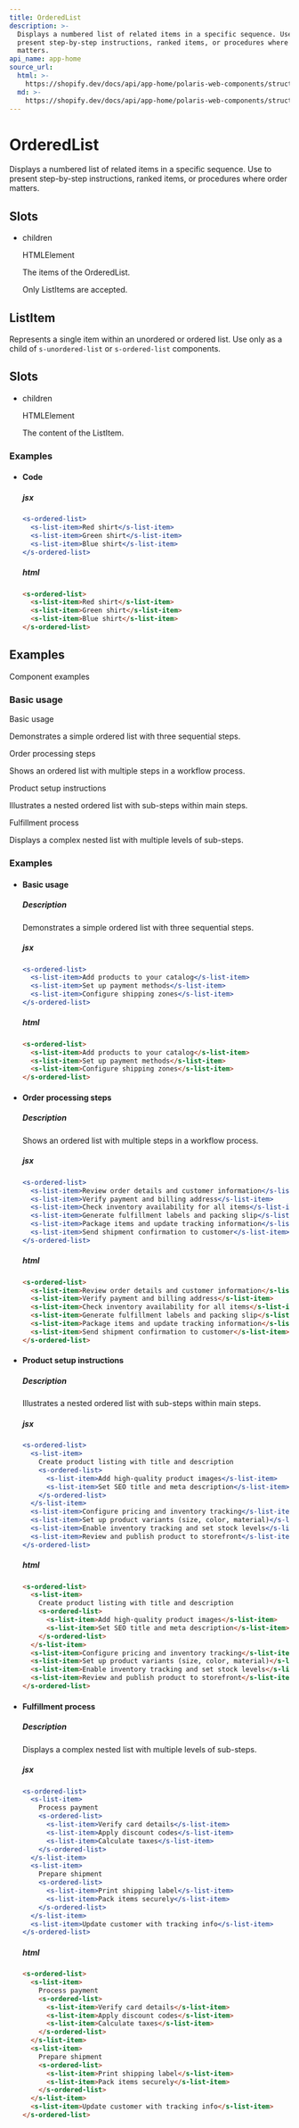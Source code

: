 ```yaml
---
title: OrderedList
description: >-
  Displays a numbered list of related items in a specific sequence. Use to
  present step-by-step instructions, ranked items, or procedures where order
  matters.
api_name: app-home
source_url:
  html: >-
    https://shopify.dev/docs/api/app-home/polaris-web-components/structure/orderedlist
  md: >-
    https://shopify.dev/docs/api/app-home/polaris-web-components/structure/orderedlist.md
---
```


# Ordered​List

Displays a numbered list of related items in a specific sequence. Use to present step-by-step instructions, ranked items, or procedures where order matters.

## Slots

* children

  HTMLElement

  The items of the OrderedList.

  Only ListItems are accepted.

## ListItem

Represents a single item within an unordered or ordered list. Use only as a child of `s-unordered-list` or `s-ordered-list` components.

## Slots

* children

  HTMLElement

  The content of the ListItem.

### Examples

* #### Code

  ##### jsx

  ```jsx
  <s-ordered-list>
    <s-list-item>Red shirt</s-list-item>
    <s-list-item>Green shirt</s-list-item>
    <s-list-item>Blue shirt</s-list-item>
  </s-ordered-list>
  ```

  ##### html

  ```html
  <s-ordered-list>
    <s-list-item>Red shirt</s-list-item>
    <s-list-item>Green shirt</s-list-item>
    <s-list-item>Blue shirt</s-list-item>
  </s-ordered-list>
  ```

## Examples

Component examples

### Basic usage

Basic usage

Demonstrates a simple ordered list with three sequential steps.

Order processing steps

Shows an ordered list with multiple steps in a workflow process.

Product setup instructions

Illustrates a nested ordered list with sub-steps within main steps.

Fulfillment process

Displays a complex nested list with multiple levels of sub-steps.

### Examples

* #### Basic usage

  ##### Description

  Demonstrates a simple ordered list with three sequential steps.

  ##### jsx

  ```jsx
  <s-ordered-list>
    <s-list-item>Add products to your catalog</s-list-item>
    <s-list-item>Set up payment methods</s-list-item>
    <s-list-item>Configure shipping zones</s-list-item>
  </s-ordered-list>
  ```

  ##### html

  ```html
  <s-ordered-list>
    <s-list-item>Add products to your catalog</s-list-item>
    <s-list-item>Set up payment methods</s-list-item>
    <s-list-item>Configure shipping zones</s-list-item>
  </s-ordered-list>
  ```

* #### Order processing steps

  ##### Description

  Shows an ordered list with multiple steps in a workflow process.

  ##### jsx

  ```jsx
  <s-ordered-list>
    <s-list-item>Review order details and customer information</s-list-item>
    <s-list-item>Verify payment and billing address</s-list-item>
    <s-list-item>Check inventory availability for all items</s-list-item>
    <s-list-item>Generate fulfillment labels and packing slip</s-list-item>
    <s-list-item>Package items and update tracking information</s-list-item>
    <s-list-item>Send shipment confirmation to customer</s-list-item>
  </s-ordered-list>
  ```

  ##### html

  ```html
  <s-ordered-list>
    <s-list-item>Review order details and customer information</s-list-item>
    <s-list-item>Verify payment and billing address</s-list-item>
    <s-list-item>Check inventory availability for all items</s-list-item>
    <s-list-item>Generate fulfillment labels and packing slip</s-list-item>
    <s-list-item>Package items and update tracking information</s-list-item>
    <s-list-item>Send shipment confirmation to customer</s-list-item>
  </s-ordered-list>
  ```

* #### Product setup instructions

  ##### Description

  Illustrates a nested ordered list with sub-steps within main steps.

  ##### jsx

  ```jsx
  <s-ordered-list>
    <s-list-item>
      Create product listing with title and description
      <s-ordered-list>
        <s-list-item>Add high-quality product images</s-list-item>
        <s-list-item>Set SEO title and meta description</s-list-item>
      </s-ordered-list>
    </s-list-item>
    <s-list-item>Configure pricing and inventory tracking</s-list-item>
    <s-list-item>Set up product variants (size, color, material)</s-list-item>
    <s-list-item>Enable inventory tracking and set stock levels</s-list-item>
    <s-list-item>Review and publish product to storefront</s-list-item>
  </s-ordered-list>
  ```

  ##### html

  ```html
  <s-ordered-list>
    <s-list-item>
      Create product listing with title and description
      <s-ordered-list>
        <s-list-item>Add high-quality product images</s-list-item>
        <s-list-item>Set SEO title and meta description</s-list-item>
      </s-ordered-list>
    </s-list-item>
    <s-list-item>Configure pricing and inventory tracking</s-list-item>
    <s-list-item>Set up product variants (size, color, material)</s-list-item>
    <s-list-item>Enable inventory tracking and set stock levels</s-list-item>
    <s-list-item>Review and publish product to storefront</s-list-item>
  </s-ordered-list>
  ```

* #### Fulfillment process

  ##### Description

  Displays a complex nested list with multiple levels of sub-steps.

  ##### jsx

  ```jsx
  <s-ordered-list>
    <s-list-item>
      Process payment
      <s-ordered-list>
        <s-list-item>Verify card details</s-list-item>
        <s-list-item>Apply discount codes</s-list-item>
        <s-list-item>Calculate taxes</s-list-item>
      </s-ordered-list>
    </s-list-item>
    <s-list-item>
      Prepare shipment
      <s-ordered-list>
        <s-list-item>Print shipping label</s-list-item>
        <s-list-item>Pack items securely</s-list-item>
      </s-ordered-list>
    </s-list-item>
    <s-list-item>Update customer with tracking info</s-list-item>
  </s-ordered-list>
  ```

  ##### html

  ```html
  <s-ordered-list>
    <s-list-item>
      Process payment
      <s-ordered-list>
        <s-list-item>Verify card details</s-list-item>
        <s-list-item>Apply discount codes</s-list-item>
        <s-list-item>Calculate taxes</s-list-item>
      </s-ordered-list>
    </s-list-item>
    <s-list-item>
      Prepare shipment
      <s-ordered-list>
        <s-list-item>Print shipping label</s-list-item>
        <s-list-item>Pack items securely</s-list-item>
      </s-ordered-list>
    </s-list-item>
    <s-list-item>Update customer with tracking info</s-list-item>
  </s-ordered-list>
  ```
